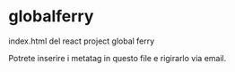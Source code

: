 # globalferry
index.html del react project global ferry


Potrete inserire i metatag in questo file e rigirarlo via email.
